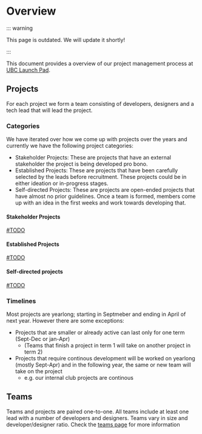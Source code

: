 # Overview

::: warning

This page is outdated. We will update it shortly!

:::

This document provides a overview of our project management process at [UBC Launch Pad](https://ubclaunchpad.com).

## Projects

For each project we form a team consisting of developers, designers and a tech lead that will lead the project.

### Categories

We have iterated over how we come up with projects over the years and currently we have the following project categories:

- Stakeholder Projects: These are projects that have an external stakeholder the project is being developed pro bono.
- Established Projects: These are projects that have been carefully selected by the leads before recruitment. These projects could be in either ideation or in-progress stages.
- Self-directed Projects: These are projects are open-ended projects that have almost no prior guidelines. Once a team is formed, members come up with an idea in the first weeks and work towards developing that.

#### Stakeholder Projects

[#TODO](https://github.com/ubclaunchpad/docs/issues/249)

#### Established Projects

[#TODO](https://github.com/ubclaunchpad/docs/issues/250)

#### Self-directed projects

[#TODO](https://github.com/ubclaunchpad/docs/issues/251)

### Timelines

Most projects are yearlong; starting in Septmeber and ending in April of next year. However there are some exceptions:

- Projects that are smaller or already active can last only for one term (Sept-Dec or jan-Apr)
  - (Teams that finish a project in term 1 will take on another project in term 2)
- Projects that require continous development will be worked on yearlong (mostly Sept-Apr) and in the following year, the same or new team will take on the project
  - e.g. our internal club projects are continous

## Teams

Teams and projects are paired one-to-one. All teams include at least one lead with a number of developers and designers. Teams vary in size and developer/designer ratio. Check the [teams page](./teams) for more information

